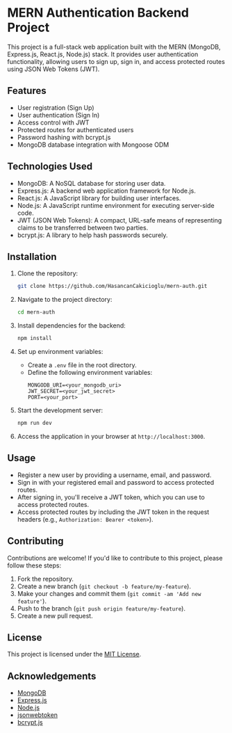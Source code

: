# MERN Authentication Backend Project

This project is a full-stack web application built with the MERN (MongoDB, Express.js, React.js, Node.js) stack. It provides user authentication functionality, allowing users to sign up, sign in, and access protected routes using JSON Web Tokens (JWT).

## Features

- User registration (Sign Up)
- User authentication (Sign In)
- Access control with JWT
- Protected routes for authenticated users
- Password hashing with bcrypt.js
- MongoDB database integration with Mongoose ODM

## Technologies Used

- MongoDB: A NoSQL database for storing user data.
- Express.js: A backend web application framework for Node.js.
- React.js: A JavaScript library for building user interfaces.
- Node.js: A JavaScript runtime environment for executing server-side code.
- JWT (JSON Web Tokens): A compact, URL-safe means of representing claims to be transferred between two parties.
- bcrypt.js: A library to help hash passwords securely.

## Installation

1. Clone the repository:

   ```bash
   git clone https://github.com/HasancanCakicioglu/mern-auth.git
   ```

2. Navigate to the project directory:

   ```bash
   cd mern-auth
   ```

3. Install dependencies for the backend:

   ```bash
   npm install
   ```

4. Set up environment variables:

   - Create a `.env` file in the root directory.
   - Define the following environment variables:
     ```
     MONGODB_URI=<your_mongodb_uri>
     JWT_SECRET=<your_jwt_secret>
     PORT=<your_port>
     ```

5. Start the development server:

   ```bash
   npm run dev
   ```

6. Access the application in your browser at `http://localhost:3000`.

## Usage

- Register a new user by providing a username, email, and password.
- Sign in with your registered email and password to access protected routes.
- After signing in, you'll receive a JWT token, which you can use to access protected routes.
- Access protected routes by including the JWT token in the request headers (e.g., `Authorization: Bearer <token>`).

## Contributing

Contributions are welcome! If you'd like to contribute to this project, please follow these steps:

1. Fork the repository.
2. Create a new branch (`git checkout -b feature/my-feature`).
3. Make your changes and commit them (`git commit -am 'Add new feature'`).
4. Push to the branch (`git push origin feature/my-feature`).
5. Create a new pull request.

## License

This project is licensed under the [MIT License](LICENSE).

## Acknowledgements

- [MongoDB](https://www.mongodb.com/)
- [Express.js](https://expressjs.com/)
- [Node.js](https://nodejs.org/)
- [jsonwebtoken](https://www.npmjs.com/package/jsonwebtoken)
- [bcrypt.js](https://www.npmjs.com/package/bcryptjs)
